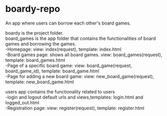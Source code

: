 # boardy-repo
An app where users can borrow each other's board games.  

boardy is the project folder.  
board_games is the app folder that contains the functionalities of board games and borrowing the games.  
 -Homepage: view: index(request), template: index.html  
 -Board games page: shows all board games. view: board_games(request), template: board_games.html  
 -Page of a specific board game: view: board_game(request, board_game_id), template: board_game.html  
 -Page for adding a new board game: view: new_board_game(request), template: new_board_game.html  
  
users app contains the functionality related to users  
 -login and logout default urls and views,templates: login.html and logged_out.html  
 -Registration page: view: register(request), template: register.html  

